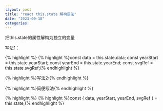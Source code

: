 ```yaml
---
layout: post
title: "react this.state 解构语法"
date: "2023-09-18"
categories: 
---
```

<p>把this.state的属性解构为独立的变量</p>

<p>写法1：</p>

{% highlight %}
{% highlight %}const data = this.state.data;
const yearStart = this.state.yearStart;
const yearEnd = this.state.yearEnd;
const svgRef = this.state.svgRef;{% endhighlight %}

<p>{% highlight %}写法2:{% endhighlight %}</p>

<p>{% highlight %}简便写法{% endhighlight %}</p>

{% highlight %}
{% highlight %}const { data, yearStart, yearEnd, svgRef } = this.state;{% endhighlight %}

